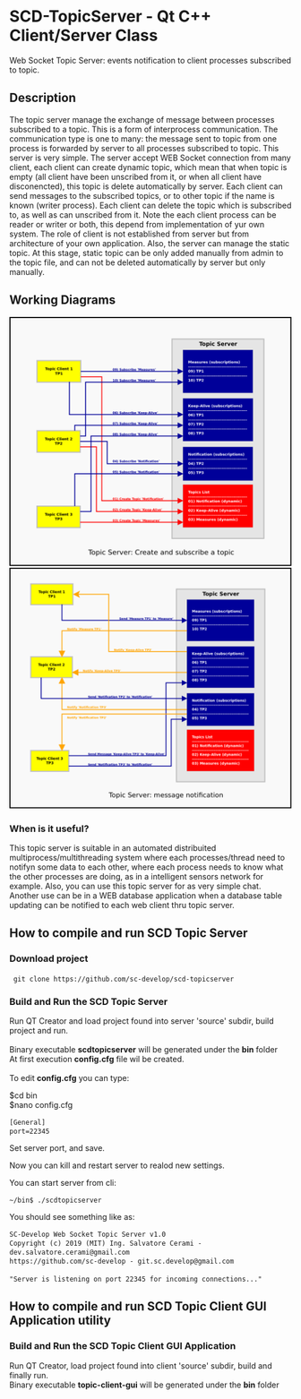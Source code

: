 # SCD-TopicServer - Qt C++ Client/Server Class
Web Socket Topic Server: events notification to client processes subscribed to topic.

## Description

The topic server manage the exchange of message between processes subscribed to a topic. This is a form of interprocess communication. The communication type is one to many: the message sent to topic from one process is forwarded by server to all processes subscribed to topic.
This server is very simple. The server accept WEB Socket connection from many client, each client can create dynamic topic, which mean that when topic is empty (all client have been unscribed from it, or when all client have disconencted), this topic is delete automatically by server. Each client can send messages to the subscribed topics, or to other topic if the name is known (writer process). 
Each client can delete the topic which is subscribed to, as well as can unscribed from it.
Note the each client process can be reader or writer or both, this depend from implementation of yur own system. 
The role of client is not established from server but from architecture of your own application.
Also, the server can manage the static topic. At this stage, static topic can be only added manually from admin to the topic file, and can not be deleted automatically by server but only manually.

## Working Diagrams

<img src="images/topicserver.png"/>

<img src="images/topicservermess.png"/>

### When is it useful?

This topic server is suitable in an automated distribuited multiprocess/multithreading system where each processes/thread need to notifyn some data to each other, where each process needs to know what the other processes are doing, as in a intelligent sensors network for example. Also, you can use this topic server for  as very simple chat. Another use can be in a WEB database application when a database table updating can be notified to each web client thru topic server.

## How to compile and run SCD Topic Server
### Download project

``` git clone https://github.com/sc-develop/scd-topicserver```

### Build and Run the SCD Topic Server

Run QT Creator and load project found into server 'source' subdir, build project and run.<br><br>
Binary executable <b>scdtopicserver</b> will be generated under the <b>bin</b> folder<br>
At first execution <b>config.cfg</b> file wil be created.<br><br>
To edit <b>config.cfg</b> you can type:

$cd bin<br>
$nano config.cfg
```
[General]
port=22345
```
Set server port, and save.<br>

Now you can kill and restart server to realod new settings.<br>

You can start server from cli:

```
~/bin$ ./scdtopicserver
```
You should see something like as:

```
SC-Develop Web Socket Topic Server v1.0
Copyright (c) 2019 (MIT) Ing. Salvatore Cerami - dev.salvatore.cerami@gmail.com
https://github.com/sc-develop - git.sc.develop@gmail.com

"Server is listening on port 22345 for incoming connections..."
```
## How to compile and run SCD Topic Client GUI Application utility

### Build and Run the SCD Topic Client GUI Application

Run QT Creator, load project found into client 'source' subdir, build and finally run.<br>
Binary executable <b>topic-client-gui</b> will be generated under the <b>bin</b> folder<br>
